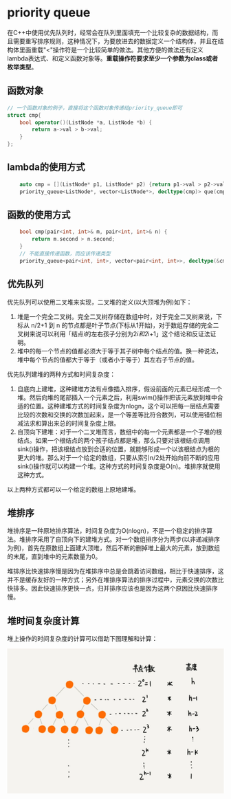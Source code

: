 # priority queue

在C++中使用优先队列时，经常会在队列里面填充一个比较复杂的数据结构，而且需要重写排序规则，这种情况下，为要放进去的数据定义一个结构体，并且在结构体里面重载"<"操作符是一个比较简单的做法。其他方便的做法还有定义lambda表达式、和定义函数对象等。**重载操作符要求至少一个参数为class或者枚举类型**。

## 函数对象

```C++
// 一个函数对象的例子，直接将这个函数对象传递给priority_queue即可
struct cmp{
    bool operator()(ListNode *a, ListNode *b) {
        return a->val > b->val;
    }
};
```

## lambda的使用方式

```C++
    auto cmp = [](ListNode* p1, ListNode* p2) {return p1->val > p2->val; };
    priority_queue<ListNode*, vector<ListNode*>, decltype(cmp)> que(cmp);
```

## 函数的使用方式

```C++
    bool cmp(pair<int, int>& m, pair<int, int>& n) {
        return m.second > n.second;
    }
    // 不能直接传递函数，而应该传递类型
    priority_queue<pair<int, int>, vector<pair<int, int>>, decltype(&cmp)> q(cmp);

```

## 优先队列

优先队列可以使用二叉堆来实现，二叉堆的定义(以大顶堆为例)如下：

1. 堆是一个完全二叉树。完全二叉树存储在数组中时，对于完全二叉树来说，下标从 n/2​+1 到 n 的节点都是叶子节点(下标从1开始)，对于数组存储的完全二叉树来说可以利用「结点i的左右孩子分别为2*i和2*i+1」这个结论和反证法证明。
2. 堆中的每一个节点的值都必须大于等于其子树中每个结点的值。换一种说法，堆中每个节点的值都大于等于（或者小于等于）其左右子节点的值。

优先队列建堆的两种方式和时间复杂度：

1. 自底向上建堆，这种建堆方法有点像插入排序，假设前面的元素已经形成一个堆。然后向堆的尾部插入一个元素之后，利用swim()操作把该元素放到堆中合适的位置。这种建堆方式的时间复杂度为nlogn，这个可以把每一层结点需要比较的次数和交换的次数加起来，是一个等差等比符合数列，可以使用错位相减法求和算出来总的时间复杂度上限。
2. 自顶向下建堆：对于一个二叉堆而言，数组中的每一个元素都是一个子堆的根结点。如果一个根结点的两个孩子结点都是堆，那么只要对该根结点调用sink()操作，把该根结点放到合适的位置，就能够形成一个以该根结点为根的更大的堆。那么对于一个给定的数组，只要从索引n/2处开始向前不断的应用sink()操作就可以构建一个堆。这种方式的时间复杂度是O(n)。堆排序就使用这种方式。

以上两种方式都可以一个给定的数组上原地建堆。

## 堆排序

堆排序是一种原地排序算法，时间复杂度为O(nlogn)，不是一个稳定的排序算法。堆排序采用了自顶向下的建堆方式。对一个数组排序分为两步(以非递减排序为例)，首先在原数组上面建大顶堆，然后不断的删掉堆上最大的元素，放到数组的末尾，直到堆中的元素数量为0。

堆排序比快速排序慢是因为在堆排序中总是会跳着访问数组，相比于快速排序，这并不是缓存友好的一种方式；另外在堆排序算法的排序过程中，元素交换的次数比快排多。因此快速排序更快一点，归并排序应该也是因为这两个原因比快速排序慢。

## 堆时间复杂度计算

堆上操作的时间复杂度的计算可以借助下图理解和计算：

![堆时间复杂度计算](../imageSet/binaryTree.webp)
